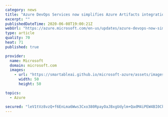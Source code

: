 ```yaml
---
category: news
title: "Azure DevOps Services now simplifies Azure Artifacts integration with other services"
excerpt: ""
publishedDateTime: 2020-06-08T19:00:21Z
webUrl: "https://azure.microsoft.com/en-us/updates/azure-devops-now-simplifies-azure-artifacts-integration-with-other-service/"
type: article
quality: 70
heat: 71
published: true

provider:
  name: Microsoft
  domain: microsoft.com
  images:
    - url: "https://smartableai.github.io/microsoft-azure/assets/images/organizations/microsoft.com-50x50.jpg"
      width: 50
      height: 50

topics:
  - Azure

secured: "leV1tVz8vzQ+f6EnLma6Wws3Cxo380RpayOaJBxgUdylm+QadM4iPEW4BI0CkG4+RtganXa2sLK//sF/HOM3Ed08qI0IebEi6m6CW3FhAzDo08O5jQE399e8oBzM9XDzwO1vvL+nJX9IdyS38kMmihm1P5YF7/mUJ+p5RDa1Jmo8o0gptb/N7/JyXbhL+4ebiC7Xv5zzXyNdtVR+hxznnXULPnyqdKkB1Q1GhZZ6bz94wFhg/3H1cqEInPgffcqGthLJFJJXTpnSCxC8Ya7++YGoi+KR65rwQjvp7DNbJqMptfuWvK1bQbZwfmyqm3MYcdbYkfwruYzctdkf428XHA==;2GrgeGbVdaD+l/P7+4zESA=="
---
```


